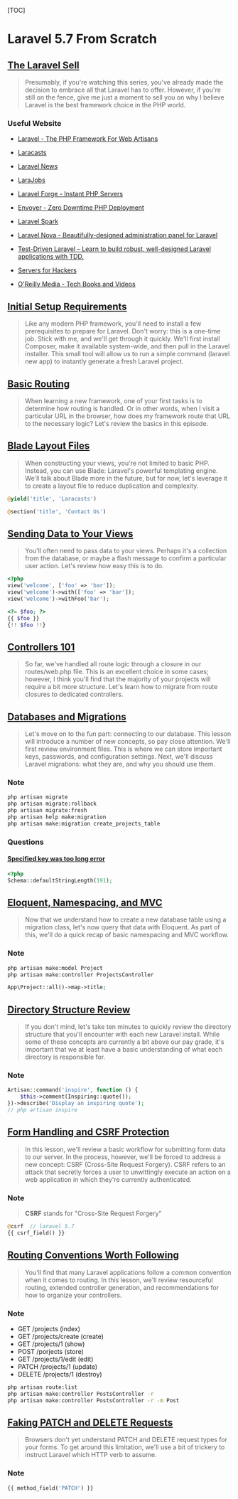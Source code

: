[TOC]

# Laravel 5.7 From Scratch

## [The Laravel Sell](https://laracasts.com/series/laravel-from-scratch-2018/episodes/1)

> Presumably, if you're watching this series, 
you've already made the decision to embrace all that Laravel has to offer. 
However, if you're still on the fence, 
give me just a moment to sell you on 
why I believe Laravel is the best framework choice in the PHP world.

### Useful Website

- [Laravel - The PHP Framework For Web Artisans](https://laravel.com/)

- [Laracasts](https://laracasts.com/)

- [Laravel News](https://laravel-news.com/)

- [LaraJobs](https://larajobs.com/)

- [Laravel Forge - Instant PHP Servers](https://forge.laravel.com/)

- [Envoyer - Zero Downtime PHP Deployment](https://envoyer.io/)

- [Laravel Spark](https://spark.laravel.com/)

- [Laravel Nova - Beautifully-designed administration panel for Laravel](https://nova.laravel.com/)

- [Test-Driven Laravel – Learn to build robust, well-designed Laravel applications with TDD.](https://course.testdrivenlaravel.com/)

- [Servers for Hackers](https://serversforhackers.com/)

- [O'Reilly Media - Tech Books and Videos](http://shop.oreilly.com/)

## [Initial Setup Requirements](https://laracasts.com/series/laravel-from-scratch-2018/episodes/2)

> Like any modern PHP framework, 
you'll need to install a few prerequisites to prepare for Laravel. 
Don't worry: this is a one-time job. 
Stick with me, and we'll get through it quickly. 
We'll first install Composer, make it available system-wide, 
and then pull in the Laravel installer. 
This small tool will allow us to run a simple command (laravel new app) 
to instantly generate a fresh Laravel project.

## [Basic Routing](https://laracasts.com/series/laravel-from-scratch-2018/episodes/3)

> When learning a new framework, 
one of your first tasks is to determine how routing is handled. 
Or in other words, when I visit a particular URL in the browser, 
how does my framework route that URL to the necessary logic? 
Let's review the basics in this episode.

## [Blade Layout Files](https://laracasts.com/series/laravel-from-scratch-2018/episodes/4)

> When constructing your views, you're not limited to basic PHP. 
Instead, you can use Blade: Laravel's powerful templating engine. 
We'll talk about Blade more in the future, but for now, 
let's leverage it to create a layout file to reduce duplication and complexity.

```php
@yield('title', 'Laracasts')

@section('title', 'Contact Us')
```

## [Sending Data to Your Views](https://laracasts.com/series/laravel-from-scratch-2018/episodes/5)

> You'll often need to pass data to your views. 
Perhaps it's a collection from the database, 
or maybe a flash message to confirm a particular user action. 
Let's review how easy this is to do.

```php
<?php
view('welcome', ['foo' => 'bar']);
view('welcome')->with(['foo' => 'bar']);
view('welcome')->withFoo('bar');
```

```php
<?= $foo; ?>
{{ $foo }}
{!! $foo !!}
```

## [Controllers 101](https://laracasts.com/series/laravel-from-scratch-2018/episodes/6)

> So far, we've handled all route logic through a closure in our routes/web.php file. 
This is an excellent choice in some cases; 
however, I think you'll find that the majority of your projects will require a bit more structure. 
Let's learn how to migrate from route closures to dedicated controllers.

## [Databases and Migrations](https://laracasts.com/series/laravel-from-scratch-2018/episodes/7)

> Let's move on to the fun part: connecting to our database. 
This lesson will introduce a number of new concepts, so pay close attention. 
We'll first review environment files. 
This is where we can store important keys, passwords, and configuration settings. 
Next, we'll discuss Laravel migrations: what they are, and why you should use them.

### Note

```bash
php artisan migrate
php artisan migrate:rollback
php artisan migrate:fresh
php artisan help make:migration
php artisan make:migration create_projects_table
```

### Questions 

#### [Specified key was too long error](https://laravel.com/docs/5.7/migrations#indexes)

```php
<?php
Schema::defaultStringLength(191);
```

## [Eloquent, Namespacing, and MVC](https://laracasts.com/series/laravel-from-scratch-2018/episodes/8)

> Now that we understand how to create a new database table using a migration class, 
let's now query that data with Eloquent. 
As part of this, we'll do a quick recap of basic namespacing and MVC workflow.

### Note

```bash
php artisan make:model Project
php artisan make:controller ProjectsController
```

```php
App\Project::all()->map->title;
```

## [Directory Structure Review](https://laracasts.com/series/laravel-from-scratch-2018/episodes/9)

> If you don't mind, 
let's take ten minutes to quickly review the directory structure 
that you'll encounter with each new Laravel install. 
While some of these concepts are currently a bit above our pay grade, 
it's important that we at least have a basic understanding of 
what each directory is responsible for.

### Note

```php
Artisan::command('inspire', function () {
    $this->comment(Inspiring::quote());
})->describe('Display an inspiring quote');
// php artisan inspire
```

## [Form Handling and CSRF Protection](https://laracasts.com/series/laravel-from-scratch-2018/episodes/10)

> In this lesson, 
we'll review a basic workflow for submitting form data to our server. 
In the process, however, 
we'll be forced to address a new concept: CSRF (Cross-Site Request Forgery).
CSRF refers to an attack 
that secretly forces a user to unwittingly execute an action 
on a web application in which they're currently authenticated.

### Note

> **CSRF** stands for "Cross-Site Request Forgery"

```php
@csrf  // laravel 5.7
{{ csrf_field() }}
```

## [Routing Conventions Worth Following](https://laracasts.com/series/laravel-from-scratch-2018/episodes/11)

> You'll find that many Laravel applications follow a common convention when it comes to routing. 
In this lesson, we'll review resourceful routing, extended controller generation, 
and recommendations for how to organize your controllers.

### Note

* GET /projects (index)
* GET /projects/create (create)
* GET /projects/1 (show)
* POST /porjects (store)
* GET /projects/1/edit (edit)
* PATCH /projects/1 (update)
* DELETE /projects/1 (destroy)

```bash
php artisan route:list
php artisan make:controller PostsController -r
php artisan make:controller PostsController -r -m Post
```

## [Faking PATCH and DELETE Requests](https://laracasts.com/series/laravel-from-scratch-2018/episodes/12)

> Browsers don't yet understand PATCH and DELETE request types for your forms. 
To get around this limitation, 
we'll use a bit of trickery to instruct Laravel which HTTP verb to assume.

### Note

```php
{{ method_field('PATCH') }}
```
